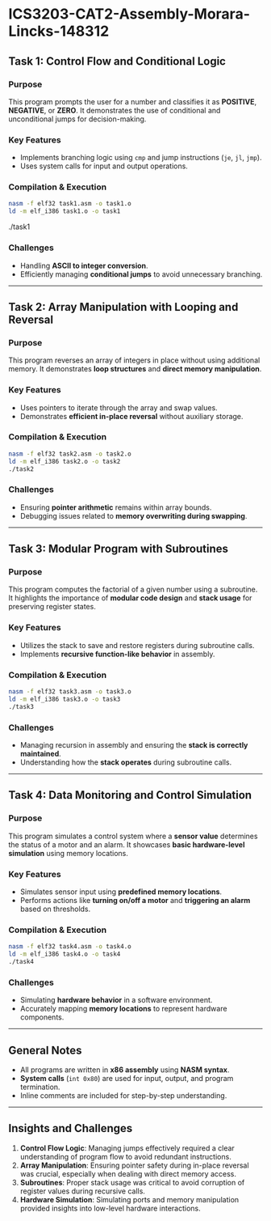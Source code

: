 # ICS3203-CAT2-Assembly-Morara-Lincks-148312

## Task 1: Control Flow and Conditional Logic

### Purpose
This program prompts the user for a number and classifies it as **POSITIVE**, **NEGATIVE**, or **ZERO**. It demonstrates the use of conditional and unconditional jumps for decision-making.

### Key Features
- Implements branching logic using `cmp` and jump instructions (`je`, `jl`, `jmp`).
- Uses system calls for input and output operations.

### Compilation & Execution
```bash
nasm -f elf32 task1.asm -o task1.o
ld -m elf_i386 task1.o -o task1
```
./task1


### Challenges
- Handling **ASCII to integer conversion**.
- Efficiently managing **conditional jumps** to avoid unnecessary branching.

---

## Task 2: Array Manipulation with Looping and Reversal

### Purpose
This program reverses an array of integers in place without using additional memory. It demonstrates **loop structures** and **direct memory manipulation**.

### Key Features
- Uses pointers to iterate through the array and swap values.
- Demonstrates **efficient in-place reversal** without auxiliary storage.

### Compilation & Execution
```bash
nasm -f elf32 task2.asm -o task2.o
ld -m elf_i386 task2.o -o task2
./task2
```

### Challenges
- Ensuring **pointer arithmetic** remains within array bounds.
- Debugging issues related to **memory overwriting during swapping**.

---

## Task 3: Modular Program with Subroutines

### Purpose
This program computes the factorial of a given number using a subroutine. It highlights the importance of **modular code design** and **stack usage** for preserving register states.

### Key Features
- Utilizes the stack to save and restore registers during subroutine calls.
- Implements **recursive function-like behavior** in assembly.

### Compilation & Execution
```bash
nasm -f elf32 task3.asm -o task3.o
ld -m elf_i386 task3.o -o task3
./task3
```

### Challenges
- Managing recursion in assembly and ensuring the **stack is correctly maintained**.
- Understanding how the **stack operates** during subroutine calls.

---

## Task 4: Data Monitoring and Control Simulation

### Purpose
This program simulates a control system where a **sensor value** determines the status of a motor and an alarm. It showcases **basic hardware-level simulation** using memory locations.

### Key Features
- Simulates sensor input using **predefined memory locations**.
- Performs actions like **turning on/off a motor** and **triggering an alarm** based on thresholds.

### Compilation & Execution
```bash
nasm -f elf32 task4.asm -o task4.o
ld -m elf_i386 task4.o -o task4
./task4
```

### Challenges
- Simulating **hardware behavior** in a software environment.
- Accurately mapping **memory locations** to represent hardware components.

---

## General Notes
- All programs are written in **x86 assembly** using **NASM syntax**.
- **System calls** (`int 0x80`) are used for input, output, and program termination.
- Inline comments are included for step-by-step understanding.

---

## Insights and Challenges
1. **Control Flow Logic**: Managing jumps effectively required a clear understanding of program flow to avoid redundant instructions.
2. **Array Manipulation**: Ensuring pointer safety during in-place reversal was crucial, especially when dealing with direct memory access.
3. **Subroutines**: Proper stack usage was critical to avoid corruption of register values during recursive calls.
4. **Hardware Simulation**: Simulating ports and memory manipulation provided insights into low-level hardware interactions.
```
